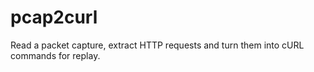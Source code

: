 # pcap2curl
Read a packet capture, extract HTTP requests and turn them into cURL commands for replay.
